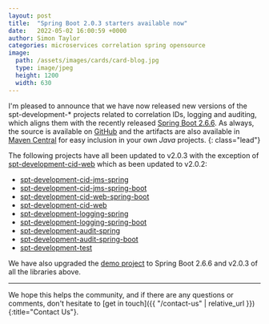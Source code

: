```yaml
---
layout: post
title:  "Spring Boot 2.0.3 starters available now"
date:   2022-05-02 16:00:59 +0000
author: Simon Taylor
categories: microservices correlation spring opensource
image:
  path: /assets/images/cards/card-blog.jpg
  type: image/jpeg
  height: 1200
  width: 630
---
```

I'm pleased to announce that we have now released new versions of the spt-development-* projects related to correlation IDs, logging and auditing, 
which aligns them with the recently released [Spring Boot 2.6.6](https://spring.io/blog/2022/03/31/spring-boot-2-6-6-available-now). As always, 
the source is available on [GitHub](https://github.com/spt-development) and the artifacts are also available in 
[Maven Central](https://mvnrepository.com/artifact/com.spt-development) for easy inclusion in your own <em>Java</em> projects.
{: class="lead"}

The following projects have all been updated to v2.0.3 with the exception of [spt-development-cid-web](https://github.com/spt-development/spt-development-cid-web)
which as been updated to v2.0.2:

* [spt-development-cid-jms-spring](https://github.com/spt-development/spt-development-cid-jms-spring)
* [spt-development-cid-jms-spring-boot](https://github.com/spt-development/spt-development-cid-jms-spring-boot)
* [spt-development-cid-web-spring-boot](https://github.com/spt-development/spt-development-cid-web-spring-boot)
* [spt-development-cid-web](https://github.com/spt-development/spt-development-cid-web)
* [spt-development-logging-spring](https://github.com/spt-development/spt-development-logging-spring)
* [spt-development-logging-spring-boot](https://github.com/spt-development/spt-development-logging-spring-boot)
* [spt-development-audit-spring](https://github.com/spt-development/spt-development-audit-spring)
* [spt-development-audit-spring-boot](https://github.com/spt-development/spt-development-audit-spring-boot)
* [spt-development-test](https://github.com/spt-development/spt-development-test)

We have also upgraded the [demo project](https://github.com/spt-development/spt-development-demo) to Spring Boot 2.6.6 and v2.0.3 of all the libraries above.

---

We hope this helps the community, and if there are any questions or comments, don't hesitate to [get in touch]({{ "/contact-us" | relative_url }}){:title="Contact Us"}.
